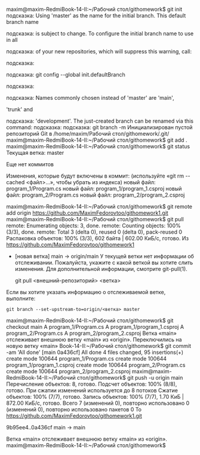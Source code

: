 ﻿maxim@maxim-RedmiBook-14-II:~/Рабочий стол/githomework$ git init
подсказка: Using 'master' as the name for the initial branch. This default branch name

подсказка: is subject to change. To configure the initial branch name to use in all

подсказка: of your new repositories, which will suppress this warning, call:

подсказка: 

подсказка:      git config --global init.defaultBranch <name>

подсказка: 

подсказка: Names commonly chosen instead of 'master' are 'main', 

'trunk' and



подсказка: 'development'. The just-created branch can be renamed via this command:
подсказка: 
подсказка:      git branch -m <name>
Инициализирован пустой репозиторий Git в /home/maxim/Рабочий стол/githomework/.git/
maxim@maxim-RedmiBook-14-II:~/Рабочий стол/githomework$ git add .
maxim@maxim-RedmiBook-14-II:~/Рабочий стол/githomework$ git status 
Текущая ветка: master

Еще нет коммитов

Изменения, которые будут включены в коммит:
  (используйте «git rm --cached <файл>...», чтобы убрать из индекса)
        новый файл:    program_1/Program.cs
        новый файл:    program_1/program_1.csproj
        новый файл:    program_2/Program.cs
        новый файл:    program_2/program_2.csproj


maxim@maxim-RedmiBook-14-II:~/Рабочий стол/githomework$ git remote add origin https://github.com/MaximFedorovtoo/githomework1.git
maxim@maxim-RedmiBook-14-II:~/Рабочий стол/githomework$ git pull
remote: Enumerating objects: 3, done.
remote: Counting objects: 100% (3/3), done.
remote: Total 3 (delta 0), reused 0 (delta 0), pack-reused 0
Распаковка объектов: 100% (3/3), 602 байта | 602.00 КиБ/с, готово.
Из https://github.com/MaximFedorovtoo/githomework1
 * [новая ветка]     main       -> origin/main
У текущей ветки нет информации об отслеживании.
Пожалуйста, укажите с какой веткой вы хотите слить изменения.
Для дополнительной информации, смотрите git-pull(1).

    git pull <внешний-репозиторий> <ветка>

Если вы хотите указать информацию о отслеживаемой ветке, выполните:

    git branch --set-upstream-to=origin/<ветка> master

maxim@maxim-RedmiBook-14-II:~/Рабочий стол/githomework$ git checkout main
A       program_1/Program.cs
A       program_1/program_1.csproj
A       program_2/Program.cs
A       program_2/program_2.csproj
Ветка «main» отслеживает внешнюю ветку «main» из «origin».
Переключились на новую ветку «main»
Book-14-II:~/Рабочий стол/githomework$ git commit -am 'All done'
[main 0a436cf] All done
 4 files changed, 95 insertions(+)
 create mode 100644 program_1/Program.cs
 create mode 100644 program_1/program_1.csproj
 create mode 100644 program_2/Program.cs
 create mode 100644 program_2/program_2.csproj
maxim@maxim-RedmiBook-14-II:~/Рабочий стол/githomework$ git push -u origin main
Перечисление объектов: 8, готово.
Подсчет объектов: 100% (8/8), готово.
При сжатии изменений используется до 8 потоков
Сжатие объектов: 100% (7/7), готово.
Запись объектов: 100% (7/7), 1.70 КиБ | 872.00 КиБ/с, готово.
Всего 7 (изменений 0), повторно использовано 0 (изменений 0), повторно использовано пакетов 0
To https://github.com/MaximFedorovtoo/githomework1.git

   9b95ee4..0a436cf  main -> main

Ветка «main» отслеживает внешнюю ветку «main» из «origin».
maxim@maxim-RedmiBook-14-II:~/Рабочий стол/githomework$ 
